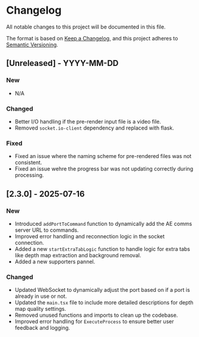# Changelog

All notable changes to this project will be documented in this file.

The format is based on [Keep a Changelog](https://keepachangelog.com/en/1.1.0/),
and this project adheres to [Semantic Versioning](https://semver.org/spec/v2.0.0.html).

## [Unreleased] - YYYY-MM-DD
### New
- N/A

### Changed
- Better I/O handling if the pre-render input file is a video file.
- Removed `socket.io-client` dependency and replaced with flask.

### Fixed
- Fixed an issue where the naming scheme for pre-rendered files was not consistent.
- Fixed an issue wehre the progress bar was not updating correctly during processing.

## [2.3.0] - 2025-07-16
### New
- Introduced `addPortToCommand` function to dynamically add the AE comms server URL to commands.
- Improved error handling and reconnection logic in the socket connection.
- Added a new `startExtraTabLogic` function to handle logic for extra tabs like depth map extraction and background removal.
- Added a new supporters pannel.
  
### Changed
- Updated WebSocket to dynamically adjust the port based on if a port is already in use or not.
- Updated the `main.tsx` file to include more detailed descriptions for depth map quality settings.
- Removed unused functions and imports to clean up the codebase.
- Improved error handling for `ExecuteProcess` to ensure better user feedback and logging.